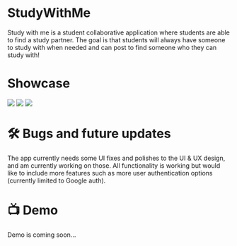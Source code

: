 # StudyWithMe
<p>Study with me is a student collaborative application where students are able to find a study partner. The goal is that students will always have someone to study with when needed and can post to find someone who they can study with!</p>

# Showcase
<img src="https://drive.google.com/uc?export=view&id=1KP5a1YqeCuocr0VscVWCTOhhsJ5-sCyH" />
<img src="https://drive.google.com/uc?export=view&id=1lu0bPvNHKHKG4wKIIFITprKrWpf4ZchI" />
<img src="https://drive.google.com/uc?export=view&id=1d3w42fO3GF5zUbiPfyS2gHOFfOGjAB5y" />

# 🛠️ Bugs and future updates
The app currently needs some UI fixes and polishes to the UI & UX design, and am currently working on those. All functionality is working but would like to include more features such as more user authentication options (currently limited to Google auth).

# 📺 Demo
Demo is coming soon...


